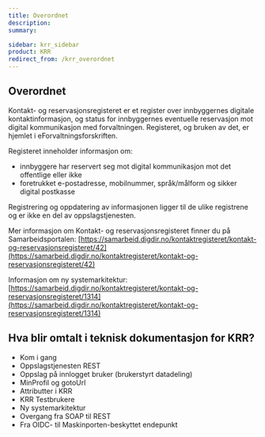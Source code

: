 ```yaml
---
title: Overordnet
description:
summary:

sidebar: krr_sidebar
product: KRR
redirect_from: /krr_overordnet
---
```


## Overordnet

Kontakt- og reservasjonsregisteret er et register over innbyggernes digitale kontaktinformasjon, og status for innbyggernes eventuelle reservasjon mot digital kommunikasjon med forvaltningen. Registeret, og bruken av det, er hjemlet i eForvaltningsforskriften.

Registeret inneholder informasjon om:
- innbyggere har reservert seg mot digital kommunikasjon mot det offentlige eller ikke
- foretrukket e-postadresse, mobilnummer, språk/målform og sikker digital postkasse

Registrering og oppdatering av informasjonen ligger til de ulike registrene og er ikke en del av oppslagstjenesten.

Mer informasjon om Kontakt- og reservasjonsregisteret finner du på Samarbeidsportalen:
[https://samarbeid.digdir.no/kontaktregisteret/kontakt-og-reservasjonsregisteret/42](https://samarbeid.digdir.no/kontaktregisteret/kontakt-og-reservasjonsregisteret/42)

Informasjon om ny systemarkitektur:
[https://samarbeid.digdir.no/kontaktregisteret/kontakt-og-reservasjonsregisteret/1314](https://samarbeid.digdir.no/kontaktregisteret/kontakt-og-reservasjonsregisteret/1314)


## Hva blir omtalt i teknisk dokumentasjon for KRR?

- Kom i gang
- Oppslagstjenesten REST
- Oppslag på innlogget bruker (brukerstyrt datadeling)
- MinProfil og gotoUrl
- Attributter i KRR
- KRR Testbrukere
- Ny systemarkitektur
- Overgang fra SOAP til REST
- Fra OIDC- til Maskinporten-beskyttet endepunkt
